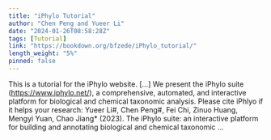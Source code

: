 ```yaml
---
title: "iPhylo Tutorial"
author: "Chen Peng and Yueer Li"
date: "2024-01-26T08:58:28Z"
tags: [Tutorial]
link: "https://bookdown.org/bfzede/iPhylo_tutorial/"
length_weight: "5%"
pinned: false
---
```


This is a tutorial for the iPhylo website. [...] We present the iPhylo suite (https://www.iphylo.net/), a comprehensive, automated, and interactive platform for biological and chemical taxonomic analysis. Please cite iPhlyo if it helps your research: Yueer Li#, Chen Peng#, Fei Chi, Zinuo Huang, Mengyi Yuan, Chao Jiang* (2023). The iPhylo suite: an interactive platform for building and annotating biological and chemical taxonomic ...
